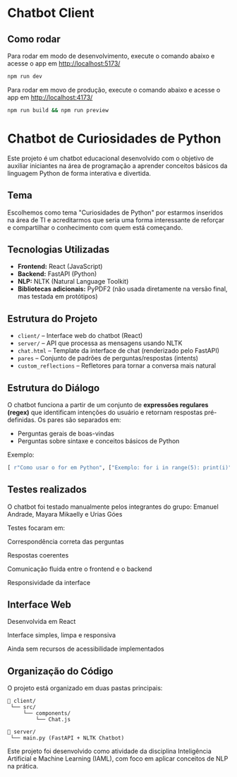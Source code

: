 # Chatbot Client

## Como rodar

Para rodar em modo de desenvolvimento, execute o comando abaixo e acesse o app em <http://localhost:5173/>

```bash
npm run dev
```

Para rodar em movo de produção, execute o comando abaixo e acesse o app em <http://localhost:4173/>

```bash
npm run build && npm run preview
```

# Chatbot de Curiosidades de Python

Este projeto é um chatbot educacional desenvolvido com o objetivo de auxiliar iniciantes na área de programação a aprender conceitos básicos da linguagem Python de forma interativa e divertida.

## Tema

Escolhemos como tema "Curiosidades de Python" por estarmos inseridos na área de TI e acreditarmos que seria uma forma interessante de reforçar e compartilhar o conhecimento com quem está começando.

## Tecnologias Utilizadas

- **Frontend:** React (JavaScript)
- **Backend:** FastAPI (Python)
- **NLP:** NLTK (Natural Language Toolkit)
- **Bibliotecas adicionais:** PyPDF2 (não usada diretamente na versão final, mas testada em protótipos)

## Estrutura do Projeto

- `client/` – Interface web do chatbot (React)
- `server/` – API que processa as mensagens usando NLTK
- `chat.html` – Template da interface de chat (renderizado pelo FastAPI)
- `pares` – Conjunto de padrões de perguntas/respostas (intents)
- `custom_reflections` – Refletores para tornar a conversa mais natural

## Estrutura do Diálogo

O chatbot funciona a partir de um conjunto de **expressões regulares (regex)** que identificam intenções do usuário e retornam respostas pré-definidas. Os pares são separados em:

- Perguntas gerais de boas-vindas
- Perguntas sobre sintaxe e conceitos básicos de Python

Exemplo:
```python
[ r"Como usar o for em Python", ["Exemplo: for i in range(5): print(i)"] ]
```

## Testes realizados
O chatbot foi testado manualmente pelos integrantes do grupo: Emanuel Andrade, Mayara Mikaelly e Urias Góes

Testes focaram em:

Correspondência correta das perguntas

Respostas coerentes

Comunicação fluida entre o frontend e o backend

Responsividade da interface

## Interface Web
Desenvolvida em React

Interface simples, limpa e responsiva

Ainda sem recursos de acessibilidade implementados

## Organização do Código
O projeto está organizado em duas pastas principais:
```
📁 client/
 └── src/
     └── components/
         └── Chat.js

📁 server/
 └── main.py (FastAPI + NLTK Chatbot)
```
Este projeto foi desenvolvido como atividade da disciplina Inteligência Artificial e Machine Learning (IAML), com foco em aplicar conceitos de NLP na prática.

